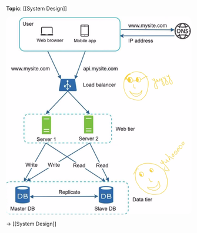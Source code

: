 **Topic**: [[System Design]]

<img src="overall-image-after-db-replication.png" width=600 style="border-radius: 10px" />

→ [[System Design]]